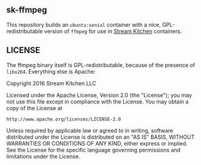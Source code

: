 
sk-ffmpeg
---------

This repository builds an `ubuntu:xenial` container with a nice, GPL-redistributable version of
`ffmpeg` for use in [Stream Kitchen](https://stream.kitchen) containers.

LICENSE
-------

The ffmpeg binary itself is GPL-redistributable, because of the presence of `libx264`. Everything
else is Apache:

Copyright 2016 Stream Kitchen LLC

Licensed under the Apache License, Version 2.0 (the "License");
you may not use this file except in compliance with the License.
You may obtain a copy of the License at

    http://www.apache.org/licenses/LICENSE-2.0

Unless required by applicable law or agreed to in writing, software
distributed under the License is distributed on an "AS IS" BASIS,
WITHOUT WARRANTIES OR CONDITIONS OF ANY KIND, either express or implied.
See the License for the specific language governing permissions and
limitations under the License.
